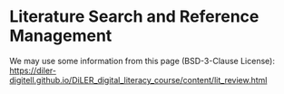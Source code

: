 # Literature Search and Reference Management


We may use some information from this page (BSD-3-Clause License): https://diler-digitell.github.io/DiLER_digital_literacy_course/content/lit_review.html
